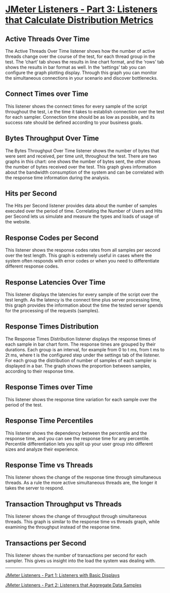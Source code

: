 # [JMeter Listeners - Part 3: Listeners that Calculate Distribution Metrics](https://www.blazemeter.com/blog/jmeter-listeners-part-3-listeners-calculate-distribution-metrics)

## Active Threads Over Time
 

The Active Threads Over Time listener shows how the number of active threads change over the course of the test, for each thread group in the test. The ‘chart’ tab shows the results in line chart format, and the ‘rows’ tab shows the results in bar format as well. In the ‘settings’ tab you can configure the graph plotting display. Through this graph you can monitor the simultaneous connections in your scenario and discover bottlenecks.

 
## Connect Times over Time
 

This listener shows the connect times for every sample of the script throughout the test, i.e the time it takes to establish connection over the test for each sampler. Connection time should be as low as possible, and its success rate should be defined according to your business goals.


## Bytes Throughput Over Time
 

The Bytes Throughput Over Time listener shows the number of bytes that were sent and received, per time unit, throughout the test. There are two graphs in this chart: one shows the number of bytes sent, the other shows the number of bytes received over the test. This graph gives information about the bandwidth consumption of the system and can be correlated with the response time information during the analysis.

 
## Hits per Second
 

The Hits per Second listener provides data about the number of samples executed over the period of time. Correlating the Number of Users and Hits per Second lets us simulate and measure the types and loads of usage of the website.
 
## Response Codes per Second
 

This listener shows the response codes rates from all samples per second over the test length. This graph is extremely useful in cases where the system often responds with error codes or when you need to differentiate different response codes.

## Response Latencies Over Time
 

This listener displays the latencies for every sample of the script over the test length. As the latency is the connect time plus server processing time, this graph provides the information about the time the tested server spends for the processing of the requests (samples).

 
## Response Times Distribution
 

The Response Times Distribution listener displays the response times of each sample in bar chart form. The response times are grouped by their durations. Each group is an interval, for example from 0 to t ms, from t ms to 2t ms, where t is the configured step under the settings tab of the listener. For each group the distribution of number of samples of each sampler is displayed in a bar. The graph shows the proportion between samples, according to their response time.

 
## Response Times over Time
 

This listener shows the response time variation for each sample over the period of the test.

 
## Response Time Percentiles
 

This listener shows the dependency between the percentile and the response time, and you can see the response time for any percentile. Percentile differentiation lets you split up your user group into different sizes and analyze their experience.

 
## Response Time vs Threads
 

This listener shows the change of the response time through simultaneous threads. As a rule the more active simultaneous threads are, the longer it takes the server to respond.


## Transaction Throughput vs Threads
 

This listener shows the change of throughput through simultaneous threads. This graph is similar to the response time vs threads graph, while examining the throughput instead of the response time.

 
## Transactions per Second
 

This listener shows the number of transactions per second for each sampler. This gives us insight into the load the system was dealing with.
 
-------------------

[JMeter Listeners - Part 1: Listeners with Basic Displays](https://www.blazemeter.com/blog/jmeter-listeners-part-1-basic-display-formats?utm_source=BM&utm_medium=BM_blog&utm_campaign=jmeter-listeners-part2-aggregate-data-samples)

[JMeter Listeners - Part 2: Listeners that Aggregate Data Samples](https://www.blazemeter.com/blog/jmeter-listeners-part-2-listeners-aggregate-data-samples)
